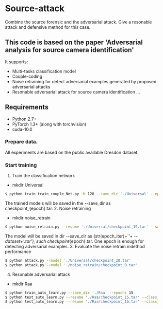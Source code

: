 # Source-attack
Combine the source forensic and the adversarial attack. Give a resonable attack and defensive method for this case.
## This code is based on the paper 'Adversarial analysis for source camera identification'

It supports:
- Multi-tasks classification model
- Couple-coding
- Noise retraining for detect adversarial examples generated by proposed adversarial attacks
- Resonable adversarial attack for source camera identification
...

## Requirements
- Python 2.7+
- PyTorch 1.3+ (along with torchvision)
- cuda-10.0

### Prepare data.

All experiments are based on the public available Dresdon dataset.

### Start training

1. Train the classification network
- mkdir Universal
```bash
$ python train train_couple_Net.py -b 128 --save_dir './Universal' --epochs 21
```
The trained models will be saved in the --save_dir as checkpoint_{epoch}.tar.
2. Noise retraining
- mkdir noise_retrain
```bash
$ python noise_retrain.py --resume './Universal/checkpoint_19.tar' --save_dir './noise_retrain'
```
The model will be saved in dir --save_dir as {str(epoch_iter)+'_'+ --dataset+'.tar'}, such checkpoint_{epoch}.tar.
One epoch is enough for detecting adversarial examples.
3. Evaluate the noise retrain mdethod performance
```bash
$ python attack.py --model './Universal/checkpoint_20.tar'
$ python attack.py --model './noise_retrain/checkpoint_0.tar'
```
4. Resonable adversarial attack
- mkdir Raa
```bash
$ python train_auto_learn.py --save_dir './Raa' --epochs 15
$ python test_auto_learn.py --resume './Raa/checkpoint_15.tar' --class_net_path './Universal/checkpoint_19.tar'
$ python test_auto_learn.py --resume './Raa/checkpoint_15.tar' --class_net_path './noise_retrain/checkpoint_0.tar'
```

